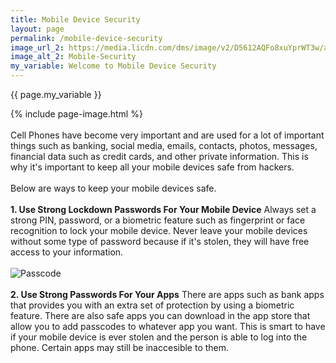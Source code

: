 ```yaml
---
title: Mobile Device Security
layout: page
permalink: /mobile-device-security
image_url_2: https://media.licdn.com/dms/image/v2/D5612AQFo8xuYprWT3w/article-cover_image-shrink_720_1280/article-cover_image-shrink_720_1280/0/1701200395005?e=2147483647&v=beta&t=2YM7QGJKvR7n1A6wameK6-Zgfoqvl8cKUzv50-z-NRc
image_alt_2: Mobile-Security
my_variable: Welcome to Mobile Device Security
---
```


{{ page.my_variable }}

{% include page-image.html %}
<br>
<br>
Cell Phones have become very important and are used for a lot of important things such as banking, social media,
emails, contacts, photos, messages, financial data such as credit cards, and other private information.
This is why it's important to keep all your mobile devices safe from hackers.
<br>
<br>
Below are ways to keep your mobile devices safe.
<br>
<br>
**1. Use Strong Lockdown Passwords For Your Mobile Device**
Always set a strong PIN, password, or a biometric feature such as fingerprint or face recognition to lock
your mobile device. Never leave your mobile devices without some type of password because if it's stolen,
they will have free access to your information.
<br>
<br>
![Passcode](https://i.insider.com/58a5d604dd089560288b46a8?width=700)
<br>
<br>
**2. Use Strong Passwords For Your Apps**
There are apps such as bank apps that provides you with an extra set of protection by using
a biometric feature. There are also safe apps you can download in the app store that allow you
to add passcodes to whatever app you want. This is smart to have if your mobile device is ever stolen
and the person is able to log into the phone. Certain apps may still be inaccesible to them. 
